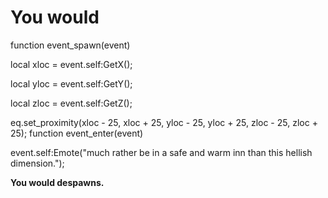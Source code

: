 # You would





function event_spawn(event)

local xloc = event.self:GetX();

local yloc = event.self:GetY();

local zloc = event.self:GetZ();

eq.set_proximity(xloc - 25, xloc + 25, yloc - 25, yloc + 25, zloc - 25, zloc + 25);
function event_enter(event)

event.self:Emote("much rather be in a safe and warm inn than this hellish dimension.");

**You would despawns.**